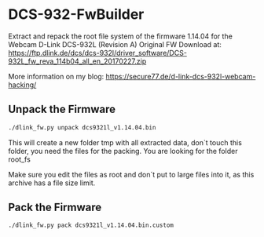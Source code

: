 # DCS-932-FwBuilder

Extract and repack the root file system of the firmware 1.14.04 for the Webcam D-Link DCS-932L (Revision A)
Original FW Download at: https://ftp.dlink.de/dcs/dcs-932l/driver_software/DCS-932L_fw_reva_114b04_all_en_20170227.zip

More information on my blog: https://secure77.de/d-link-dcs-932l-webcam-hacking/


## Unpack the Firmware

```bash
./dlink_fw.py unpack dcs9321l_v1.14.04.bin
```

This will create a new folder tmp with all extracted data, don`t touch this folder, you need the files for the packing.
You are looking for the folder root_fs

Make sure you edit the files as root and don´t put to large files into it, as this archive has a file size limit.


## Pack the Firmware

```bash
./dlink_fw.py pack dcs9321l_v1.14.04.bin.custom
```

